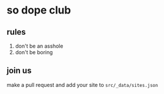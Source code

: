 # so dope club

## rules

1. don't be an asshole
2. don't be boring

## join us

make a pull request and add your site to `src/_data/sites.json`